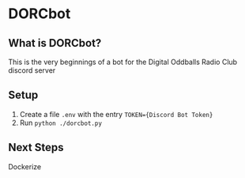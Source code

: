 # DORCbot

## What is DORCbot?
This is the very beginnings of a bot for the Digital Oddballs Radio Club discord server

## Setup
1. Create a file `.env` with the entry `TOKEN={Discord Bot Token}`
2. Run `python ./dorcbot.py`

## Next Steps
Dockerize
